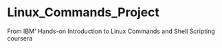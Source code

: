 # Linux_Commands_Project
From IBM' Hands-on Introduction to Linux Commands and Shell Scripting coursera 
